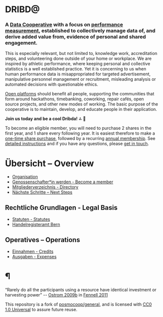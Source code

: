 # DRIBD@

### A [Data Cooperative](https://en.wikipedia.org/wiki/Data_cooperative) with a focus on [performance measurement](https://en.wikipedia.org/wiki/Performance_measurement), established to collectively manage data of, and derive added value from, evidence of personal and shared engagement.

This is especially relevant, but not limited to, knowledge work, accreditation steps, and volunteering done outside of your home or workplace. We are inspired by athletic performance, where keeping personal and collective statistics is a well established practice. Yet it is concerning to us when human performance data is misappropriated for targeted advertisement, manipulative personnel management or recruitment, misleading analysis or automated decisions with questionable ethics.

[Open platforms](https://dribdat.cc) should benefit all people, supporting the communities that form around hackathons, timebanking, coworking, repair cafés, open source projects, and other new modes of working. The basic purpose of the cooperative is to maintain, develop, and educate people in their application.

**Join us today and be a cool Dribda!** ⁂ 🚀 

To become an eligible member, you will need to purchase 2 shares in the first year, and 1 share every following year. It is easiest therefore to make a [one-time share purchase](https://opencollective.com/dribdatcoop/contribute/initial-setup-52256/checkout), followed by a recurring [annual membership](https://opencollective.com/dribdatcoop/contribute/coop-membership-52252). See [detailed instructions](join.md) and if you have any questions, please [get in touch](mailto:dribdat@datalets.ch).

# Übersicht – Overview

- [Organisation](org.md)
- [Genossenschafter\*in werden - Become a member](join.md)
- [Mitgliederverzeichnis - Directory](members.md)
- [Nächste Schritte – Next Steps](to_do.md)

## Rechtliche Grundlagen - Legal Basis

- [Statuten - Statutes](statutes.md)
- [Handelregisteramt Bern](http://www.hrabe.ch/)

## Operatives – Operations

- [Einnahmen - Credits](https://opencollective.com/dribdat/transactions?type=CREDIT)
- [Ausgaben - Expenses](https://opencollective.com/dribdat/expenses)

# ¶ 

“Rarely do all the participants using a resource have identical investment or harvesting power” 
-- [Ostrom 2009b](https://www.thecommonsjournal.org/articles/10.18352/ijc.252/#r56) in [Fennell 2011](https://www.thecommonsjournal.org/articles/10.18352/ijc.252/) 

This repository is a fork of [posmocoop/general](https://github.com/posmocoop/general/blob/44c5234882e3d8b6c4776684e919640717c1186b/README.md), and is licensed with [CC0 1.0 Universal](LICENSE) to assure future reuse.
